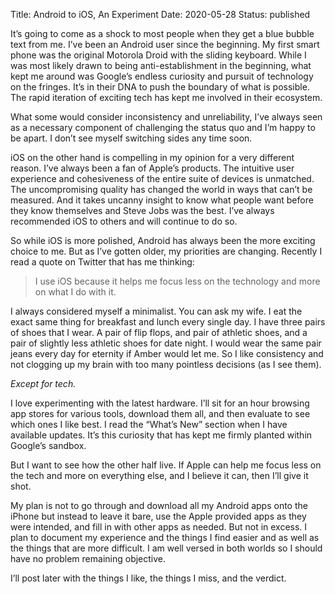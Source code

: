 Title: Android to iOS, An Experiment
Date: 2020-05-28
Status: published

It’s going to come as a shock to most people when they get a blue bubble text from me. I’ve been an Android user since the beginning. My first smart phone was the original Motorola Droid with the sliding keyboard. While I was most likely drawn to being anti-establishment in the beginning, what kept me around was Google’s endless curiosity and pursuit of technology on the fringes. It’s in their DNA to push the boundary of what is possible. The rapid iteration of exciting tech has kept me involved in their ecosystem.

What some would consider inconsistency and unreliability, I’ve always seen as a necessary component of challenging the status quo and I’m happy to be apart. I don’t see myself switching sides any time soon.

iOS on the other hand is compelling in my opinion for a very different reason. I’ve always been a fan of Apple’s products. The intuitive user experience and cohesiveness of the entire suite of devices is unmatched. The uncompromising quality has changed the world in ways that can’t be measured. And it takes uncanny insight to know what people want before they know themselves and Steve Jobs was the best. I’ve always recommended iOS to others and will continue to do so.

So while iOS is more polished, Android has always been the more exciting choice to me. But as I’ve gotten older, my priorities are changing. Recently I read a quote on Twitter that has me thinking:

> I use iOS because it helps me focus less on the technology and more on what I do with it.

I always considered myself a minimalist. You can ask my wife. I eat the exact same thing for breakfast and lunch every single day. I have three pairs of shoes that I wear. A pair of flip flops, and pair of athletic shoes, and a pair of slightly less athletic shoes for date night. I would wear the same pair jeans every day for eternity if Amber would let me. So I like consistency and not clogging up my brain with too many pointless decisions (as I see them).

_Except for tech._

I love experimenting with the latest hardware. I’ll sit for an hour browsing app stores for various tools, download them all, and then evaluate to see which ones I like best. I read the “What’s New” section when I have available updates. It’s this curiosity that has kept me firmly planted within Google’s sandbox.

But I want to see how the other half live. If Apple can help me focus less on the tech and more on everything else, and I believe it can, then I’ll give it shot.

My plan is not to go through and download all my Android apps onto the iPhone but instead to leave it bare, use the Apple provided apps as they were intended, and fill in with other apps as needed. But not in excess. I plan to document my experience and the things I find easier and as well as the things that are more difficult. I am well versed in both worlds so I should have no problem remaining objective.

I’ll post later with the things I like, the things I miss, and the verdict.
